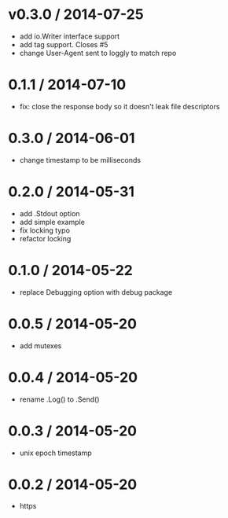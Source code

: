 
v0.3.0 / 2014-07-25
==================

 * add io.Writer interface support
 * add tag support. Closes #5
 * change User-Agent sent to loggly to match repo

0.1.1 / 2014-07-10
==================

 * fix: close the response body so it doesn't leak file descriptors

0.3.0 / 2014-06-01
==================

 * change timestamp to be milliseconds

0.2.0 / 2014-05-31
==================

 * add .Stdout option
 * add simple example
 * fix locking typo
 * refactor locking

0.1.0 / 2014-05-22
==================

 * replace Debugging option with debug package

0.0.5 / 2014-05-20
==================

 * add mutexes

0.0.4 / 2014-05-20
==================

 * rename .Log() to .Send()

0.0.3 / 2014-05-20
==================

 * unix epoch timestamp

0.0.2 / 2014-05-20
==================

 * https
